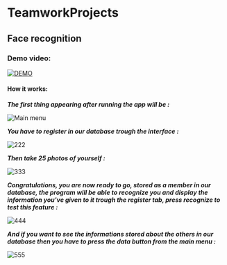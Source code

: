 # TeamworkProjects
## Face recognition
### Demo video:

[![DEMO](https://user-images.githubusercontent.com/65785991/118040975-eab45180-b37a-11eb-9c90-0b423cf9057e.png)](https://www.youtube.com/watch?v=4VU7gQC79DI&feature=youtu.be)

#### How it works:
***The first thing appearing after running the app will be :***  

![Main menu](https://user-images.githubusercontent.com/44818281/117890110-3b657500-b2bd-11eb-8847-218471e90bc2.png)  

***You have to register in our database trough the interface :***  

![222](https://user-images.githubusercontent.com/44818281/117890180-5d5ef780-b2bd-11eb-8134-8370721881f7.png)  

***Then take 25 photos of yourself :***   

![333](https://user-images.githubusercontent.com/44818281/117890193-60f27e80-b2bd-11eb-9bcd-4b1ebc8dd345.png)  

***Congratulations, you are now ready to go, stored as a member in our database, the program will be able to recognize you and display the information you've given to it trough the register tab, press recognize to test this feature :***  

![444](https://user-images.githubusercontent.com/44818281/117890200-66e85f80-b2bd-11eb-975b-3f69279050c9.png)  

***And if you want to see the informations stored about the others in our database then you have to press the data button from the main menu :***  

![555](https://user-images.githubusercontent.com/44818281/117890224-710a5e00-b2bd-11eb-9ed7-01e8520e65c5.png)  
